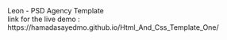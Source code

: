 <div>Leon - PSD Agency Template</div>
<div>link for the live demo : https://hamadasayedmo.github.io/Html_And_Css_Template_One/</div>
